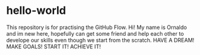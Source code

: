 # hello-world
This repository is for practising the GitHub Flow.
Hi! 
My name is Ornaldo and im new here, hopefully can get some friend and help each other to develope our skills even though we start from the scratch.
HAVE A DREAM!
MAKE GOALS!
START IT!
ACHIEVE IT!
